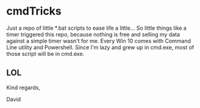 # cmdTricks
Just a repo of little *.bat scripts to ease life a little...
So little things like a timer triggered this repo, because nothing is free and selling my data against a simple timer wasn't for me.
Every Win 10 comes with Command Line utility and Powershell. Since I'm lazy and grew up in cmd.exe, most of those script will be in cmd.exe.
## LOL
Kind regards,

David
